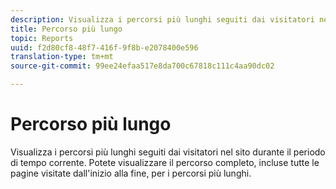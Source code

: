 ```yaml
---
description: Visualizza i percorsi più lunghi seguiti dai visitatori nel sito durante il periodo di tempo corrente. Potete visualizzare il percorso completo, incluse tutte le pagine visitate dall'inizio alla fine, per i percorsi più lunghi.
title: Percorso più lungo
topic: Reports
uuid: f2d80cf8-48f7-416f-9f8b-e2078400e596
translation-type: tm+mt
source-git-commit: 99ee24efaa517e8da700c67818c111c4aa90dc02

---
```



# Percorso più lungo

Visualizza i percorsi più lunghi seguiti dai visitatori nel sito durante il periodo di tempo corrente. Potete visualizzare il percorso completo, incluse tutte le pagine visitate dall'inizio alla fine, per i percorsi più lunghi.

